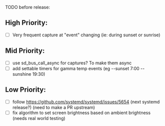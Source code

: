 TODO before release:

## High Priority:
- [ ] Very frequent capture at "event" changing (ie: during sunset or sunrise)

## Mid Priority:
- [ ] use sd_bus_call_async for captures? To make them async
- [ ] add settable timers for gamma temp events (eg --sunset 7:00 --sunshine 19:30)

## Low Priority:
- [ ] follow https://github.com/systemd/systemd/issues/5654 (next systemd release?) (need to make a PR upstream)
- [ ] fix algorithm to set screen brightness based on ambient brightness (needs real world testing)
